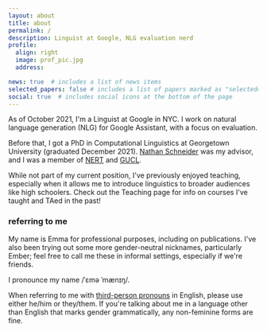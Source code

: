 ```yaml
---
layout: about
title: about
permalink: /
description: Linguist at Google, NLG evaluation nerd
profile:
  align: right
  image: prof_pic.jpg
  address:

news: true  # includes a list of news items
selected_papers: false # includes a list of papers marked as "selected={true}"
social: true  # includes social icons at the bottom of the page
---
```


As of October 2021, I'm a Linguist at Google in NYC. I work on natural language generation (NLG) for Google Assistant, with a focus on evaluation.

Before that, I got a PhD in Computational Linguistics at Georgetown University (graduated December 2021).
[Nathan Schneider](http://people.cs.georgetown.edu/nschneid/) was my advisor, and I was a member of [NERT](http://nert.georgetown.edu/) and [GUCL](http://gucl.georgetown.edu/).

While not part of my current position, I've previously enjoyed teaching, especially when it allows me to introduce linguistics to broader audiences like high schoolers. Check out the Teaching page for info on courses I've taught and TAed in the past!

### referring to me

My name is Emma for professional purposes, including on publications. I've also been trying out some more gender-neutral nicknames, particularly Ember; feel free to call me these in informal settings, especially if we're friends.

I pronounce my name /ˈɛmə ˈmænɪŋ/.

When referring to me with [third-person pronouns](https://kconrod.medium.com/pronouns-101-introduction-to-your-loved-ones-new-pronouns-3fef080266d0) in English, please use either he/him or they/them. If you're talking about me in a language other than English that marks gender grammatically, any non-feminine forms are fine.